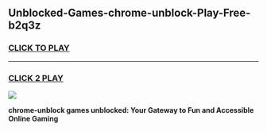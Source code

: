 
## Unblocked-Games-chrome-unblock-Play-Free-b2q3z
<h3>
<a href="https://premium76.site?title=chrome-unblock&ref=18A1">CLICK TO PLAY</a></h3>
<hr>

<h3>
<a href="https://premium76.site?title=chrome-unblock&ref=18A1">CLICK 2 PLAY</a>
  
</h3>

<a href="https://premium76.site?title=chrome-unblock&ref=18A1"><img src="https://clearcache.store/games.png"></a>


**chrome-unblock games unblocked: Your Gateway to Fun and Accessible Online Gaming**

